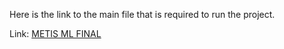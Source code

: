 Here is the link to the main file that is required to run the project.

Link: [METIS ML FINAL](https://colab.research.google.com/drive/1phj3UwZnjWMxVbTIenY-0BvPGGdpvzT5?usp=sharing)
